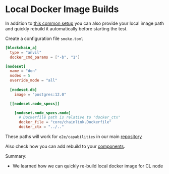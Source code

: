 # Local Docker Image Builds

In addition to [this common setup](nodeset_environment.md) you can also provide your local image path and quickly rebuild it automatically before starting the test.

Create a configuration file `smoke.toml`
```toml
[blockchain_a]
  type = "anvil"
  docker_cmd_params = ["-b", "1"]

[nodeset]
  name = "don"
  nodes = 5
  override_mode = "all"
  
  [nodeset.db]
    image = "postgres:12.0"

  [[nodeset.node_specs]]

    [nodeset.node_specs.node]
      # Dockerfile path is relative to "docker_ctx"
      docker_file = "core/chainlink.Dockerfile"
      docker_ctx = "../.."
```

These paths will work for `e2e/capabilities` in our main [repository](https://github.com/smartcontractkit/chainlink/tree/ctf-v2-tests/e2e/capabilities)

Also check how you can add rebuild to your [components](../developing/developing_components.md#building-local-images).

Summary:
- We learned how we can quickly re-build local docker image for CL node
